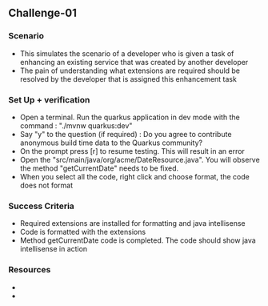 ## Challenge-01

### Scenario
* This simulates the scenario of a developer who is given a task of enhancing an existing service that was created by another developer
* The pain of understanding what extensions are required should be resolved by the developer that is assigned this enhancement task


### Set Up + verification
* Open a terminal. Run the quarkus application in dev mode with the command : "./mvnw quarkus:dev"
* Say "y" to the question (if required) : Do you agree to contribute anonymous build time data to the Quarkus community? 
* On the prompt press [r] to resume testing. This will result in an error
* Open the "src/main/java/org/acme/DateResource.java". You will observe the method "getCurrentDate" needs to be fixed.
* When you select all the code, right click and choose format, the code does not format

### Success Criteria
* Required extensions are installed for formatting and java intellisense
* Code is formatted with the extensions
* Method getCurrentDate code is completed. The code should show java intellisense in action


### Resources
* 
* 

